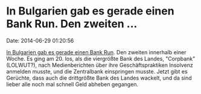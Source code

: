 In Bulgarien gab es gerade einen Bank Run. Den zweiten \...
===========================================================

Date: 2014-06-29 01:20:56

[In Bulgarien gab es gerade einen Bank
Run](http://www.dw.de/the-mystery-of-bulgarias-bank-run/a-17742001). Den
zweiten innerhalb einer Woche. Es ging am 20. los, als die viergrößte
Bank des Landes, \"Corpbank\" (LOLWUT?), nach Medienberichten über ihre
Geschäftspraktiken Insolvenz anmelden musste, und die Zentralbank
einspringen musste. Jetzt gibt es Gerüchte, dass auch die drittgrößte
Bank des Landes wackelt, und da sind lieber alle noch mal schnell Geld
abheben gegangen.
